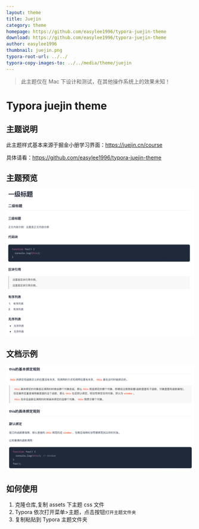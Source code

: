 ```yaml
---
layout: theme
title: Juejin
category: theme
homepage: https://github.com/easylee1996/typora-juejin-theme
download: https://github.com/easylee1996/typora-juejin-theme
author: easylee1996
thumbnail: juejin.png
typora-root-url: ../../
typora-copy-images-to: ../../media/theme/juejin
---
```


> 此主题仅在 Mac 下设计和测试，在其他操作系统上的效果未知！

# Typora juejin theme

## 主题说明

此主题样式基本来源于掘金小册学习界面：https://juejin.cn/course

具体请看：<https://github.com/easylee1996/typora-juejin-theme>

## 主题预览

![主题预览](/media/theme/juejin/first.png)

## 文档示例

![文档示例](/media/theme/juejin/second.png)

## 如何使用

1. 克隆仓库,复制 assets 下主题 css 文件
2. Typora 依次打开菜单>主题，点击按钮`打开主题文件夹`
3. 复制粘贴到 Typora 主题文件夹
